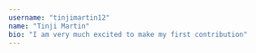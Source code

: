 ```yaml
---
username: "tinjimartin12"
name: "Tinji Martin"
bio: "I am very much excited to make my first contribution"
---
```


